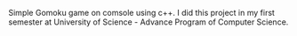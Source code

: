 Simple Gomoku game on comsole using c++.
I did this project in my first semester at University of Science - Advance Program of Computer Science.
